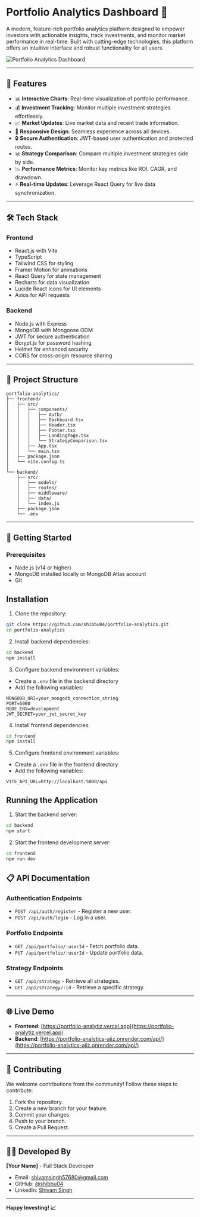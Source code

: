 # Portfolio Analytics Dashboard 🚀

A modern, feature-rich portfolio analytics platform designed to empower investors with actionable insights, track investments, and monitor market performance in real-time. Built with cutting-edge technologies, this platform offers an intuitive interface and robust functionality for all users.

![Portfolio Analytics Dashboard](https://images.unsplash.com/photo-1611974789855-9c2a0a7236a3?auto=format&fit=crop&q=80&w=1200)

---

## 🌟 Features

- 📊 **Interactive Charts**: Real-time visualization of portfolio performance.
- 💰 **Investment Tracking**: Monitor multiple investment strategies effortlessly.
- 📈 **Market Updates**: Live market data and recent trade information.
- 📱 **Responsive Design**: Seamless experience across all devices.
- 🔒 **Secure Authentication**: JWT-based user authentication and protected routes.
- 📊 **Strategy Comparison**: Compare multiple investment strategies side by side.
- 📉 **Performance Metrics**: Monitor key metrics like ROI, CAGR, and drawdown.
- ⚡ **Real-time Updates**: Leverage React Query for live data synchronization.

---

## 🛠️ Tech Stack

### Frontend

- React.js with Vite
- TypeScript
- Tailwind CSS for styling
- Framer Motion for animations
- React Query for state management
- Recharts for data visualization
- Lucide React Icons for UI elements
- Axios for API requests

### Backend

- Node.js with Express
- MongoDB with Mongoose ODM
- JWT for secure authentication
- Bcrypt.js for password hashing
- Helmet for enhanced security
- CORS for cross-origin resource sharing

---

## 📂 Project Structure

```plaintext
portfolio-analytics/
├── frontend/
│   ├── src/
│   │   ├── components/
│   │   │   ├── Auth/
│   │   │   ├── Dashboard.tsx
│   │   │   ├── Header.tsx
│   │   │   ├── Footer.tsx
│   │   │   ├── LandingPage.tsx
│   │   │   └── StrategyComparison.tsx
│   │   ├── App.tsx
│   │   └── main.tsx
│   ├── package.json
│   └── vite.config.ts
│
└── backend/
    ├── src/
    │   ├── models/
    │   ├── routes/
    │   ├── middleware/
    │   ├── data/
    │   └── index.js
    ├── package.json
    └── .env
```

---

## 🚀 Getting Started

### Prerequisites

- Node.js (v14 or higher)
- MongoDB installed locally or MongoDB Atlas account
- Git

## Installation

1. Clone the repository:
```bash
git clone https://github.com/shibbu04/portfolio-analytics.git
cd portfolio-analytics
```

2. Install backend dependencies:
```bash
cd backend
npm install
```

3. Configure backend environment variables:
- Create a `.env` file in the backend directory
- Add the following variables:
```
MONGODB_URI=your_mongodb_connection_string
PORT=5000
NODE_ENV=development
JWT_SECRET=your_jwt_secret_key
```

4. Install frontend dependencies:
```bash
cd frontend
npm install
```

5. Configure frontend environment variables:
- Create a `.env` file in the frontend directory
- Add the following variables:
```
VITE_API_URL=http://localhost:5000/api
```

## Running the Application

1. Start the backend server:
```bash
cd backend
npm start
```

2. Start the frontend development server:
```bash
cd frontend
npm run dev
```


## 📋 API Documentation

### Authentication Endpoints

- `POST /api/auth/register` - Register a new user.
- `POST /api/auth/login` - Log in a user.

### Portfolio Endpoints

- `GET /api/portfolio/:userId` - Fetch portfolio data.
- `PUT /api/portfolio/:userId` - Update portfolio data.

### Strategy Endpoints

- `GET /api/strategy` - Retrieve all strategies.
- `GET /api/strategy/:id` - Retrieve a specific strategy.

---

## 🌐 Live Demo

- **Frontend**: [https://portfolio-analytiz.vercel.app](https://portfolio-analytiz.vercel.app)
- **Backend**: [https://portfolio-analytics-ajiz.onrender.com/api/](https://portfolio-analytics-ajiz.onrender.com/api/)

---

## 🤝 Contributing

We welcome contributions from the community! Follow these steps to contribute:

1. Fork the repository.
2. Create a new branch for your feature.
3. Commit your changes.
4. Push to your branch.
5. Create a Pull Request.

---

## 👨‍💻 Developed By

**[Your Name]** - Full Stack Developer

- Email: shivamsingh57680@gmail.com
- GitHub: [@shibbu04](https://github.com/shibbu04/)
- LinkedIn: [Shivam Singh](https://linkedin.com/in/shivamsingh57680/)

---

**Happy Investing! 📈**

